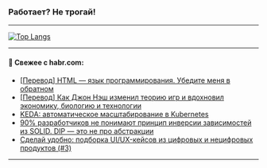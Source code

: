 ### Работает? Не трогай!

---
<!--
#### 🛠️ Technical stack:

![Java](https://img.shields.io/badge/Java-informational?logo=Oracle&style=flat&logoColor=white&color=FF4500)
![Kotlin](https://img.shields.io/badge/Kotlin-informational?logo=Kotlin&style=flat&logoColor=white&color=774D97)
![TS](https://img.shields.io/badge/TypeScript-informational?logo=typeScript&style=flat&logoColor=black&color=017acc)
![Python](https://img.shields.io/badge/Python-informational?logo=Python&style=flat&logoColor=black&color=ffdd54) <br>
![Spring](https://img.shields.io/badge/Spring-informational?logo=Spring&style=flat&logoColor=white&color=6DB33F) 
![SpringBoot](https://img.shields.io/badge/SpringBoot-informational?logo=SpringBoot&style=flat&logoColor=white&color=6DB33F)
![Nest](https://img.shields.io/badge/NestJS-informational?logo=NestJS&style=flat&logoColor=white&color=E0234E) 
![NodeJS](https://img.shields.io/badge/NodeJS-informational?logo=node.js&style=flat&logoColor=white&color=70A760)<br>
![PostgreSQL](https://img.shields.io/badge/PostgreSQL-informational?logo=PostgreSQL&style=flat&logoColor=white&color=DAA520)
![MongoDB](https://img.shields.io/badge/MongoDB-informational?logo=MongoDB&style=flat&logoColor=white&color=870000)
![Apache](https://img.shields.io/badge/Apache-informational?logo=apache&style=flat&logoColor=white&color=f74e28)

___ 
-->

<!--- #### 🛠️ : --->

[![Top Langs](https://github-readme-stats-82jvfl3w3-advtsettinggmailcoms-projects.vercel.app/api/top-langs/?username=zloylis&langs_count=10&hide_title=true&title_color=e6edf3&size_weight=0.5&count_weight=0.5&layout=compact&hide_progress=true&hide_border=true&theme=dracula)](https://github.com/zloylis)

<!---


####  :octocat:&nbsp;&nbsp; Статистика:

![GitHub stats](https://github-readme-stats-u2qms2cxw-advtsettinggmailcoms-projects.vercel.app/api?username=zloylis&show_icons=true&hide_border=true&theme=dracula&title_color=e6edf3&include_all_commits=true&count_private=true&hide_rank=false&hide_title=true&rank_icon=github)
-->
---

#### 💬 Свежее с habr.com:

<!-- BLOG-POST-LIST:START -->
- [[Перевод] HTML — язык программирования. Убедите меня в обратном](https://habr.com/ru/articles/872108/?utm_source=habrahabr&utm_medium=rss&utm_campaign=872108)
- [[Перевод] Как Джон Нэш изменил теорию игр и вдохновил экономику, биологию и технологии](https://habr.com/ru/articles/872090/?utm_source=habrahabr&utm_medium=rss&utm_campaign=872090)
- [KEDA: автоматическое масштабирование в Kubernetes](https://habr.com/ru/companies/otus/articles/868526/?utm_source=habrahabr&utm_medium=rss&utm_campaign=868526)
- [90% разработчиков не понимают принцип инверсии зависимостей из SOLID. DIP — это не про абстракции](https://habr.com/ru/articles/872078/?utm_source=habrahabr&utm_medium=rss&utm_campaign=872078)
- [Сделай удобно: подборка UI/UX-кейсов из цифровых и нецифровых продуктов &lpar;#3&rpar;](https://habr.com/ru/articles/872020/?utm_source=habrahabr&utm_medium=rss&utm_campaign=872020)
<!-- BLOG-POST-LIST:END -->

---

